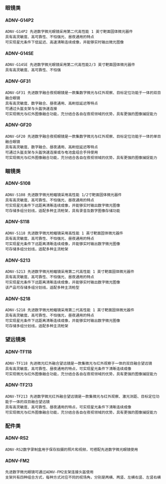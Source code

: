 ### 眼镜类
#### ADNV-G14P2
    ADNV-G14P2 先进数字微光眼镜采用第二代高性能 1 英寸靶面固体微光器件 
    具有高灵敏度、高可靠性、不怕强光、昼夜通用的特点
    可实现星光条件下低延迟、高速清晰连续成像，并能够实时输出微光图像
#### ADNV-G14SE 
    ADNV-G14SE 先进数字微光眼镜采用第二代高性能2/3 英寸靶面固体微光器件
    具有高灵敏度、高可靠性、不怕强
#### ADNV-GF31
    ADNV-GF31 先进数字融合夜视眼镜是一款集数字微光与红外观察、目标定位功能于一体的双目融合眼镜
    具有高灵敏度、数字融合、昼夜通用、高刷低延迟等特点
    可通过头盔支架与头盔快速连接
    可实现微光与红外图像融合功能，充分结合各自在夜视领域的优势，具有更强的图像捕捉能力

#### ADNV-GF20
    ADNV-GF20 先进数字融合夜视眼镜是一款集数字微光与红外观察、目标定位功能于一体的单目融合眼镜
    具有高灵敏度、数字融合、昼夜通用、高刷低延迟等特点
    可通过头盔支架与头盔快速连接或与电池盒组合手持使用
    可实现微光与红外图像融合功能，充分结合各自在夜视领域的优势，具有更强的图像捕捉能力

### 瞄镜类
#### ADNV-S108
    ADNV-S108 先进数字微光枪瞄镜采用高性能 1/2寸靶面固体微光器件
    具有高灵敏度、高可靠性、不怕强光、昼夜通用的特点
    可实现星光条件下远距离清晰连续成像，并能够实时输出数字微光图像
    可存储多组分划线，适配多种主流枪架，具有录音及数字图像存储功能

#### ADNV-S118
    ADNV-S118 先进数字微光枪瞄镜采用高性能 1 英寸靶面固体微光器件
    具有高灵敏度、高可靠性、不怕强光、昼夜通用的特点
    可实现星光条件下远距离清晰连续成像，并能够实时输出数字微光图像
    可存储多组分划线，适配多种主流枪架

#### ADNV-S213
    ADNV-S213 先进数字微光枪瞄镜采用第二代高性能 1 英寸靶面固体微光器件
    具有高灵敏度、高可靠性、不怕强光、昼夜通用的特点
    可实现星光条件下远距离清晰连续成像，并能够实时输出数字微光图像
    该产品可存储多组分划线，适配多种主流枪型

#### ADNV-S218
    ADNV-S218 先进数字微光枪瞄镜采用第二代高性能 1 英寸靶面固体微光器件
    具有高灵敏度、高可靠性、不怕强光，昼夜通用的特点
    可实现星光条件下远距离清晰连续成像，并能够实时输出数字微光图像
    可存储多组分划线，适配多种主流枪架

### 望远镜类
#### ADNV-TF118
    ADNV-TF118 先进微光红外融合望远镜是一款集微光与红外观察于一体的双目融合望远镜
    具有高灵敏度、高可靠性、昼夜通用的特点，可实现星光条件下清晰连续成像
    可实现微光与红外图像融合功能，充分结合各自在夜视领域的优势，具有更强的图像捕捉能力

#### ADNV-TF213
    ADNV-TF213 先进数字微光红外融合望远镜是一款集微光与红外观察、激光测距、目标定位功能于一体的双目融合望远镜
    具有高灵敏度、高可靠性、昼夜通用的特点，可实现星光条件下清晰连续成像
    可实现微光与红外图像融合功能，充分结合各自在夜视领域的优势，具有更强的图像捕捉能力

### 配件类
#### ADNV-RS2
    ADNV-RS2数字录制盒用于保存拍摄的照片和视频，可搭配先进数字微光眼镜使用
#### ADNV-FM2
    先进数字微光眼镜可通过ADNV-FM2支架连接头盔使用
    支架共有四种组合方式，每种方式对应不同的视场角，分别是两横、两竖、左横右竖、左竖右横